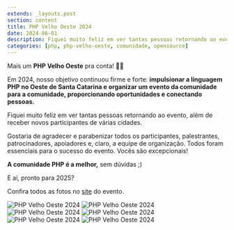 ```yaml
---
extends: _layouts.post
section: content
title: PHP Velho Oeste 2024
date: 2024-06-01
description: Fiquei muito feliz em ver tantas pessoas retornando ao evento, além de receber novos participantes de várias cidades.
categories: [php, php-velho-oeste, comunidade, opensource]
---
```


Mais um **PHP Velho Oeste** pra conta! 🐘🌵

Em 2024, nosso objetivo continuou firme e forte: **impulsionar a linguagem PHP no Oeste de Santa Catarina e organizar um evento da comunidade para a comunidade, proporcionando oportunidades e conectando pessoas.**

Fiquei muito feliz em ver tantas pessoas retornando ao evento, além de receber novos participantes de várias cidades.

Gostaria de agradecer e parabenizar todos os participantes, palestrantes, patrocinadores, apoiadores e, claro, a equipe de organização. Todos foram essenciais para o sucesso do evento. Vocês são excepcionais!

**A comunidade PHP é a melhor,** sem dúvidas ;)

E aí, pronto para 2025?

Confira todos as fotos no [site](https://phpvelhoeste.com.br/2024/?utm_source=marcosmarcolin&utm_medium=post&utm_campaign=site&utm_id=2024) do evento.

![PHP Velho Oeste 2024](/assets/images/blog/php_velho_oeste_2024_1.jpeg)
![PHP Velho Oeste 2024](/assets/images/blog/php_velho_oeste_2024_2.jpeg)
![PHP Velho Oeste 2024](/assets/images/blog/php_velho_oeste_2024_3.jpeg)
![PHP Velho Oeste 2024](/assets/images/blog/php_velho_oeste_2024_4.jpeg)
![PHP Velho Oeste 2024](/assets/images/blog/php_velho_oeste_2024_5.jpeg)
![PHP Velho Oeste 2024](/assets/images/blog/php_velho_oeste_2024_6.jpeg)
